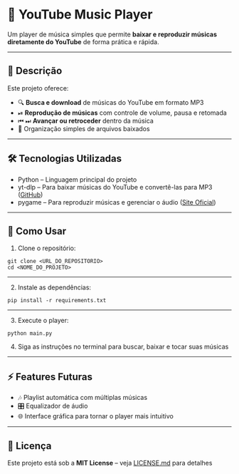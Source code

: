 # 🎵 YouTube Music Player

Um player de música simples que permite **baixar e reproduzir músicas diretamente do YouTube** de forma prática e rápida.

---

## 📝 Descrição

Este projeto oferece:

- 🔍 **Busca e download** de músicas do YouTube em formato MP3  
- ⏯ **Reprodução de músicas** com controle de volume, pausa e retomada  
- ⏮ ⏭ **Avançar ou retroceder** dentro da música  
- 📁 Organização simples de arquivos baixados

---

## 🛠 Tecnologias Utilizadas

- Python – Linguagem principal do projeto  
- yt-dlp – Para baixar músicas do YouTube e convertê-las para MP3 ([GitHub](https://github.com/yt-dlp/yt-dlp))  
- pygame – Para reproduzir músicas e gerenciar o áudio ([Site Oficial](https://www.pygame.org/))  

---

## 🚀 Como Usar

1. Clone o repositório:  

```
git clone <URL_DO_REPOSITORIO>
cd <NOME_DO_PROJETO>
```
---

2. Instale as dependências:  
```
pip install -r requirements.txt
```
---

3. Execute o player:  

```
python main.py
```

4. Siga as instruções no terminal para buscar, baixar e tocar suas músicas

---

## ⚡ Features Futuras

- 🎶 Playlist automática com múltiplas músicas  
- 🎛 Equalizador de áudio  
- 🌐 Interface gráfica para tornar o player mais intuitivo  

---

## 📄 Licença

Este projeto está sob a **MIT License** – veja [LICENSE.md](LICENSE.md) para detalhes
